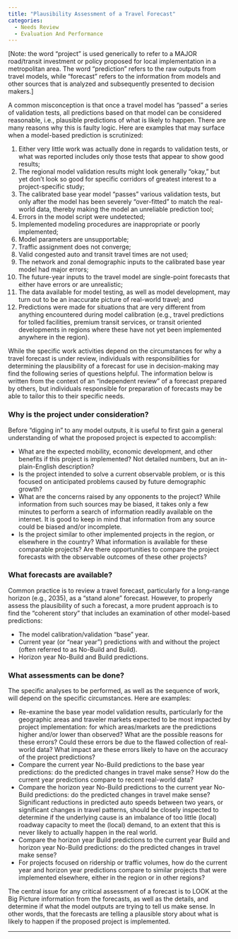```yaml
---
title: "Plausibility Assessment of a Travel Forecast"
categories:
  - Needs Review
  - Evaluation And Performance
---
```


\[Note: the word “project” is used generically to refer to a MAJOR road/transit investment or policy proposed for local implementation in a metropolitan area. The word “prediction” refers to the raw outputs from travel models, while “forecast” refers to the information from models and other sources that is analyzed and subsequently presented to decision makers.\]

A common misconception is that once a travel model has “passed” a series of validation tests, all predictions based on that model can be considered reasonable, i.e., plausible predictions of what is likely to happen. There are many reasons why this is faulty logic. Here are examples that may surface when a model-based prediction is scrutinized:

1.  Either very little work was actually done in regards to validation tests, or what was reported includes only those tests that appear to show good results;
2.  The regional model validation results might look generally “okay,” but yet don’t look so good for specific corridors of greatest interest to a project-specific study;
3.  The calibrated base year model “passes” various validation tests, but only after the model has been severely “over-fitted” to match the real-world data, thereby making the model an unreliable prediction tool;
4.  Errors in the model script were undetected;
5.  Implemented modeling procedures are inappropriate or poorly implemented;
6.  Model parameters are unsupportable;
7.  Traffic assignment does not converge;
8.  Valid congested auto and transit travel times are not used;
9.  The network and zonal demographic inputs to the calibrated base year model had major errors;
10. The future-year inputs to the travel model are single-point forecasts that either have errors or are unrealistic;
11. The data available for model testing, as well as model development, may turn out to be an inaccurate picture of real-world travel; and
12. Predictions were made for situations that are very different from anything encountered during model calibration (e.g., travel predictions for tolled facilities, premium transit services, or transit oriented developments in regions where these have not yet been implemented anywhere in the region).

While the specific work activities depend on the circumstances for why a travel forecast is under review, individuals with responsibilities for determining the plausibility of a forecast for use in decision-making may find the following series of questions helpful. The information below is written from the context of an “independent review” of a forecast prepared by others, but individuals responsible for preparation of forecasts may be able to tailor this to their specific needs.

### Why is the project under consideration?

Before “digging in” to any model outputs, it is useful to first gain a general understanding of what the proposed project is expected to accomplish:

-   What are the expected mobility, economic development, and other benefits if this project is implemented? Not detailed numbers, but an in-plain-English description?
-   Is the project intended to solve a current observable problem, or is this focused on anticipated problems caused by future demographic growth?
-   What are the concerns raised by any opponents to the project? While information from such sources may be biased, it takes only a few minutes to perform a search of information readily available on the internet. It is good to keep in mind that information from any source could be biased and/or incomplete.
-   Is the project similar to other implemented projects in the region, or elsewhere in the country? What information is available for these comparable projects? Are there opportunities to compare the project forecasts with the observable outcomes of these other projects?

### What forecasts are available?

Common practice is to review a travel forecast, particularly for a long-range horizon (e.g., 2035), as a “stand alone” forecast. However, to properly assess the plausibility of such a forecast, a more prudent approach is to find the “coherent story” that includes an examination of other model-based predictions:

-   The model calibration/validation “base” year.
-   Current year (or “near year”) predictions with and without the project (often referred to as No-Build and Build).
-   Horizon year No-Build and Build predictions.

### What assessments can be done?

The specific analyses to be performed, as well as the sequence of work, will depend on the specific circumstances. Here are examples:

-   Re-examine the base year model validation results, particularly for the geographic areas and traveler markets expected to be most impacted by project implementation: for which areas/markets are the predictions higher and/or lower than observed? What are the possible reasons for these errors? Could these errors be due to the flawed collection of real-world data? What impact are these errors likely to have on the accuracy of the project predictions?
-   Compare the current year No-Build predictions to the base year predictions: do the predicted changes in travel make sense? How do the current year predictions compare to recent real-world data?
-   Compare the horizon year No-Build predictions to the current year No-Build predictions: do the predicted changes in travel make sense? Significant reductions in predicted auto speeds between two years, or significant changes in travel patterns, should be closely inspected to determine if the underlying cause is an imbalance of too little (local) roadway capacity to meet the (local) demand, to an extent that this is never likely to actually happen in the real world.
-   Compare the horizon year Build predictions to the current year Build and horizon year No-Build predictions: do the predicted changes in travel make sense?
-   For projects focused on ridership or traffic volumes, how do the current year and horizon year predictions compare to similar projects that were implemented elsewhere, either in the region or in other regions?

The central issue for any critical assessment of a forecast is to LOOK at the Big Picture information from the forecasts, as well as the details, and determine if what the model outputs are trying to tell us make sense. In other words, that the forecasts are telling a plausible story about what is likely to happen if the proposed project is implemented.

------------------------------------------------------------------------

